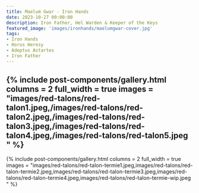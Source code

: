 ```yaml
---
title: Maelum Gwar - Iron Hands
date: 2023-10-27 00:00:00
description: Iron Father, Hel Warden & Keeper of the Keys
featured_image: 'images/ironhands/maelumgwar-cover.jpg'
tags:
- Iron Hands
- Horus Heresy
- Adeptus Astartes
- Iron Father
---
```


 

{% include post-components/gallery.html
	columns = 2
	full_width = true
	images = "images/red-talons/red-talon1.jpeg,/images/red-talons/red-talon2.jpeg,/images/red-talons/red-talon3.jpeg,/images/red-talons/red-talon4.jpeg,/images/red-talons/red-talon5.jpeg
	"
%}
---
{% include post-components/gallery.html
	columns = 2
	full_width = true
	images = "images/red-talons/red-talon-termie1.jpeg,images/red-talons/red-talon-termie2.jpeg,images/red-talons/red-talon-termie3.jpeg,images/red-talons/red-talon-termie4.jpeg,images/red-talons/red-talon-termie-wip.jpeg
	"
%}

